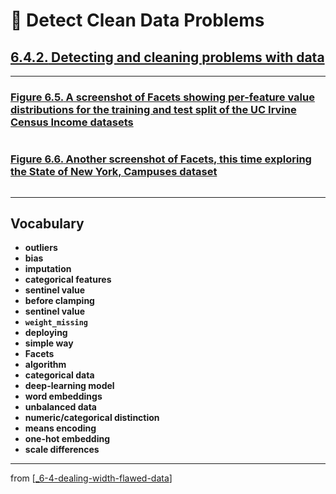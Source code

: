 # 🧮 Detect Clean Data Problems

## [**6.4.2.** Detecting and cleaning problems with data](https://livebook.manning.com/book/deep-learning-with-javascript/chapter-6/191)

---

### [**Figure 6.5.** A screenshot of Facets showing per-feature value distributions for the training and test split of the UC Irvine Census Income datasets](https://livebook.manning.com/book/deep-learning-with-javascript/chapter-6/ch06fig05)

<img src="">

### [**Figure 6.6.** Another screenshot of Facets, this time exploring the State of New York, Campuses dataset](https://livebook.manning.com/book/deep-learning-with-javascript/chapter-6/ch06fig06)

<img src="">

---

## **Vocabulary**

- **outliers**
- **bias**
- **imputation**
- **categorical features**
- **sentinel value**
- **before clamping**
- **sentinel value**
- **`weight_missing`**
- **deploying**
- **simple way**
- **Facets**
- **algorithm**
- **categorical data**
- **deep-learning model**
- **word embeddings**
- **unbalanced data**
- **numeric/categorical distinction**
- **means encoding**
- **one-hot embedding**
- **scale differences**

---

from [[_6-4-dealing-width-flawed-data]]

[//begin]: # "Autogenerated link references for markdown compatibility"
[_6-4-dealing-width-flawed-data]: _6-4-dealing-width-flawed-data.md "🧮 Flawed Data dealing"
[//end]: # "Autogenerated link references"
